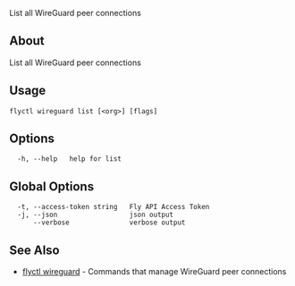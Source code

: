 <p class="font-medium tracking-tight text-gray-400 text-lg -mt-4 mb-9 pb-5 border-b">
  List all WireGuard peer connections
</p>

## About

List all WireGuard peer connections

## Usage

~~~
flyctl wireguard list [<org>] [flags]
~~~

## Options

~~~
  -h, --help   help for list
~~~

## Global Options

~~~
  -t, --access-token string   Fly API Access Token
  -j, --json                  json output
      --verbose               verbose output
~~~

## See Also

* [flyctl wireguard](/docs/flyctl/wireguard/)	 - Commands that manage WireGuard peer connections

